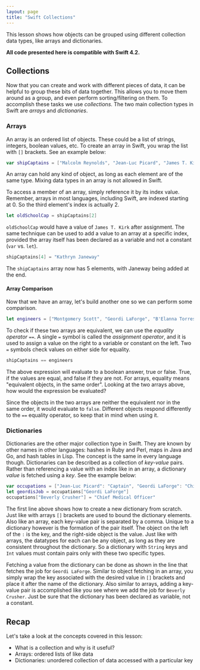 ```yaml
---
layout: page
title: "Swift Collections"
---
```


This lesson shows how objects can be grouped using different collection data types, like arrays and dictionaries.

__All code presented here is compatible with Swift 4.2.__

## Collections

Now that you can create and work with different pieces of data, it can be helpful to group these bits of data together. This allows you to move them around as a group, and even perform sorting/filtering on them. To accomplish these tasks we use *collections*. The two main collection types in Swift are *arrays* and *dictionaries*.

### Arrays

An array is an ordered list of objects. These could be a list of strings, integers, boolean values, etc. To create an array in Swift, you wrap the list with `[]` brackets. See an example below:

```swift
var shipCaptains = ["Malcolm Reynolds", "Jean-Luc Picard", "James T. Kirk", "Han Solo"]
```

An array can hold any kind of object, as long as each element are of the same type. Mixing data types in an array is not allowed in Swift.

To access a member of an array, simply reference it by its index value. Remember, arrays in most languages, including Swift, are indexed starting at 0. So the third element's index is actually 2.

```swift
let oldSchoolCap = shipCaptains[2]
```

`oldSchoolCap` would have a value of `James T. Kirk` after assignment. The same technique can be used to add a value to an array at a specific index, provided the array itself has been declared as a variable and not a constant (`var` vs. `let`).

```swift
shipCaptains[4] = "Kathryn Janeway"
```

The `shipCaptains` array now has 5 elements, with Janeway being added at the end.

#### Array Comparison

Now that we have an array, let's build another one so we can perform some comparison.

```swift
let engineers = ["Montgomery Scott", "Geordi LaForge", "B'Elanna Torres"]
```

To check if these two arrays are equivalent, we can use the *equality operator* `==`. A single `=` symbol is called the *assignment operator*, and it is used to assign a value on the right to a variable or constant on the left. Two `=` symbols check values on either side for equality.

```swift
shipCaptains == engineers
```

The above expression will evaluate to a boolean answer, true or false. True, if the values are equal, and false if they are not. For arrays, equality means "equivalent objects, in the same order". Looking at the two arrays above, how would the expression be evaluated?

Since the objects in the two arrays are neither the equivalent nor in the same order, it would evaluate to `false`. Different objects respond differently to the `==` equality operator, so keep that in mind when using it.

### Dictionaries

Dictionaries are the other major collection type in Swift. They are known by other names in other languages: hashes in Ruby and Perl, maps in Java and Go, and hash tables in Lisp. The concept is the same in every language though. Dictionaries can be described as a collection of *key-value* pairs. Rather than referencing a value with an index like in an array, a dictionary *value* is fetched using a *key*. See the example below:

```swift
var occupations = ["Jean-Luc Picard": "Captain", "Geordi LaForge": "Chief Engineer"]
let geordisJob = occupations["Geordi LaForge"]
occupations["Beverly Crusher"] = "Chief Medical Officer"
```

The first line above shows how to create a new dictionary from scratch. Just like with arrays `[]` brackets are used to bound the dictionary elements. Also like an array, each key-value pair is separated by a comma. Unique to a dictionary however is the formation of the pair itself. The object on the left of the `:` is the key, and the right-side object is the value. Just like with arrays, the datatypes for each can be any object, as long as they are consistent throughout the dictionary. So a dictionary with `String` keys and `Int` values must contain pairs only with these two specific types.

Fetching a value from the dictionary can be done as shown in the line that fetches the job for `Geordi LaForge`. Similar to object fetching in an array, you simply wrap the key associated with the desired value in `[]` brackets and place it after the name of the dictionary. Also similar to arrays, adding a key-value pair is accomplished like you see where we add the job for `Beverly Crusher`. Just be sure that the dictionary has been declared as variable, not a constant.

## Recap
Let's take a look at the concepts covered in this lesson:

* What is a collection and why is it useful?
* Arrays: ordered lists of like data
* Dictionaries: unordered collection of data accessed with a particular key
